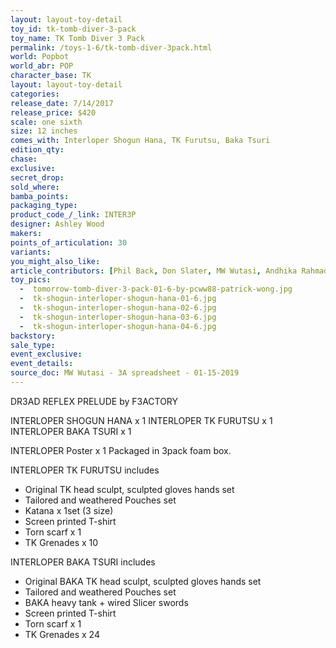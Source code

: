 ```yaml
---
layout: layout-toy-detail 
toy_id: tk-tomb-diver-3-pack
toy_name: TK Tomb Diver 3 Pack
permalink: /toys-1-6/tk-tomb-diver-3pack.html
world: Popbot
world_abr: POP
character_base: TK
layout: layout-toy-detail
categories: 
release_date: 7/14/2017
release_price: $420 
scale: one sixth
size: 12 inches
comes_with: Interloper Shogun Hana, TK Furutsu, Baka Tsuri
edition_qty: 
chase: 
exclusive: 
secret_drop: 
sold_where: 
bamba_points: 
packaging_type: 
product_code_/_link: INTER3P
designer: Ashley Wood
makers: 
points_of_articulation: 30
variants: 
you_might_also_like: 
article_contributors: [Phil Back, Don Slater, MW Wutasi, Andhika Rahmaditya, pcww88]
toy_pics: 
  -  tomorrow-tomb-diver-3-pack-01-6-by-pcww88-patrick-wong.jpg
  -  tk-shogun-interloper-shogun-hana-01-6.jpg
  -  tk-shogun-interloper-shogun-hana-02-6.jpg
  -  tk-shogun-interloper-shogun-hana-03-6.jpg
  -  tk-shogun-interloper-shogun-hana-04-6.jpg
backstory: 
sale_type: 
event_exclusive: 
event_details: 
source_doc: MW Wutasi - 3A spreadsheet - 01-15-2019
---
```

DR3AD REFLEX PRELUDE by F3ACTORY

INTERLOPER SHOGUN HANA x 1
INTERLOPER TK FURUTSU x 1
INTERLOPER BAKA TSURI x 1

INTERLOPER Poster x 1
Packaged in 3pack foam box. 

INTERLOPER TK FURUTSU includes 
- Original TK head sculpt, sculpted gloves hands set 
- Tailored and weathered Pouches set 
- Katana x 1set (3 size)
- Screen printed T-shirt
- Torn scarf x 1
- TK Grenades x 10

INTERLOPER BAKA TSURI includes 
- Original BAKA TK head sculpt, sculpted gloves hands set 
- Tailored and weathered Pouches set 
- BAKA heavy tank + wired Slicer swords
- Screen printed T-shirt
- Torn scarf x 1
- TK Grenades x 24

